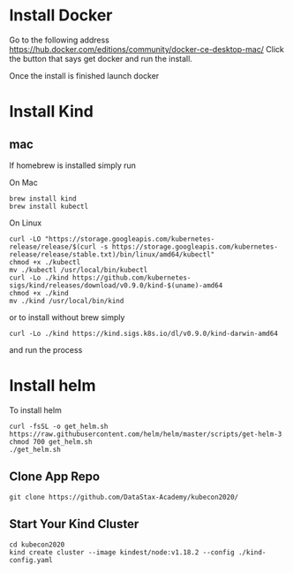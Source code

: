 # Install Docker
Go to the following address 
https://hub.docker.com/editions/community/docker-ce-desktop-mac/
Click the button that says get docker and run the install.

Once the install is finished launch docker

# Install Kind

## mac
If homebrew is installed simply run 

On Mac
```
brew install kind
brew install kubectl
```

On Linux
```
curl -LO "https://storage.googleapis.com/kubernetes-release/release/$(curl -s https://storage.googleapis.com/kubernetes-release/release/stable.txt)/bin/linux/amd64/kubectl"
chmod +x ./kubectl
mv ./kubectl /usr/local/bin/kubectl
curl -Lo ./kind https://github.com/kubernetes-sigs/kind/releases/download/v0.9.0/kind-$(uname)-amd64
chmod +x ./kind
mv ./kind /usr/local/bin/kind
```

or to install without brew simply 
```
curl -Lo ./kind https://kind.sigs.k8s.io/dl/v0.9.0/kind-darwin-amd64
```
and run the process

# Install helm
To install helm 

```
curl -fsSL -o get_helm.sh https://raw.githubusercontent.com/helm/helm/master/scripts/get-helm-3
chmod 700 get_helm.sh
./get_helm.sh
```

## Clone App Repo

```
git clone https://github.com/DataStax-Academy/kubecon2020/
```


## Start Your Kind Cluster
```
cd kubecon2020
kind create cluster --image kindest/node:v1.18.2 --config ./kind-config.yaml
```
